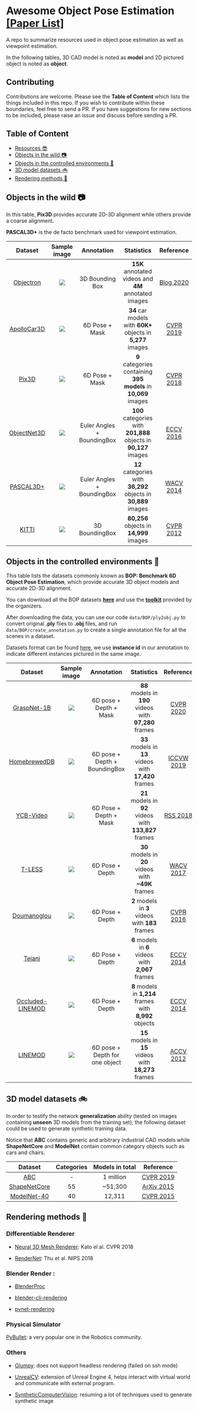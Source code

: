 # Awesome Object Pose Estimation [\[Paper List\]](https://github.com/YoungXIAO13/ObjectPoseEstimationSummary/blob/master/paper.md)
A repo to summarize resources used in object pose estimation as well as viewpoint estimation. 

In the following tables, 3D CAD model is noted as **model** and 2D pictured object is noted as **object**.

## Contributing
Contributions are welcome. 
Please see the **Table of Content** which lists the things included in this repo. 
If you wish to contribute within these boundaries, feel free to send a PR. 
If you have suggestions for new sections to be included, please raise an issue and discuss before sending a PR.


## Table of Content
* [Resources :sunglasses:](https://github.com/YoungXIAO13/ObjectPoseEstimationSummary/blob/master/paper.md)
* [Objects in the wild :camera:](#objects-in-the-wild-camera)
* [Objects in the controlled environments :movie_camera:](#objects-in-the-controlled-environments-movie_camera)
* [3D model datasets :bike:](#3d-model-datasets-bike)
* [Rendering methods :bicyclist:](#rendering-methods-mountain_bicyclist)


## Objects in the wild :camera:
In this table, **Pix3D** provides accurate 2D-3D alignment 
while others provide a coarse alignment.

**PASCAL3D+** is the de facto benchmark used for viewpoint estimation.

| Dataset | Sample image | Annotation | Statistics | Reference |
| :-----: | :-----: | :-----: | :-----: | :-----: |
| [Objectron](https://github.com/google-research-datasets/Objectron/) | ![](https://github.com/google-research-datasets/Objectron/blob/master/docs/images/objectron_samples.gif) | 3D Bounding Box | **15K** annotated videos and **4M** annotated images | [Blog 2020](https://ai.googleblog.com/2020/11/announcing-objectron-dataset.html?m=1) |
| [ApolloCar3D](http://apolloscape.auto/car_instance.html) | ![](https://github.com/YoungXIAO13/6DPoseEstimationDatasets/blob/master/img/ApolloCar3D.png) | 6D Pose + Mask | **34** car models with **60K+** objects in **5,277** images | [CVPR 2019](https://arxiv.org/abs/1811.12222) |
| [Pix3D](http://pix3d.csail.mit.edu/) | ![](https://github.com/YoungXIAO13/6DPoseEstimationDatasets/blob/master/img/Pix3D.png) | 6D Pose + Mask | **9** categories containing **395 models** in **10,069** images | [CVPR 2018](http://pix3d.csail.mit.edu/papers/pix3d_cvpr.pdf) |
| [ObjectNet3D](http://cvgl.stanford.edu/projects/objectnet3d/) | ![](https://github.com/YoungXIAO13/6DPoseEstimationDatasets/blob/master/img/ObjectNet3D.png) | Euler Angles + BoundingBox | **100** categories with **201,888** objects in **90,127** images | [ECCV 2016](http://cvgl.stanford.edu/papers/xiang_eccv16.pdf) |
| [PASCAL3D+](http://cvgl.stanford.edu/projects/pascal3d.html) | ![](https://github.com/YoungXIAO13/6DPoseEstimationDatasets/blob/master/img/Pascal3D.png) | Euler Angles + BoundingBox | **12** categories with **36,292** objects in **30,889** images | [WACV 2014](https://www-cs.stanford.edu/~roozbeh/papers/wacv14.pdf) |
| [KITTI](http://www.cvlibs.net/datasets/kitti/eval_object.php) | ![](https://github.com/YoungXIAO13/6DPoseEstimationDatasets/blob/master/img/KITTI.png) | 3D BoundingBox | **80,256** objects in **14,999** images | [CVPR 2012](http://www.cvlibs.net/publications/Geiger2012CVPR.pdf) |



## Objects in the controlled environments :movie_camera:
This table lists the datasets commonly known as **BOP: Benchmark 6D Object Pose Estimation**, 
which provide accurate 3D object models and accurate 2D-3D alignment.

You can download all the BOP datasets [**here**](https://bop.felk.cvut.cz/datasets/) and
use the [**toolkit**](https://github.com/thodan/bop_toolkit) provided by the organizers.

After downloading the data, 
you can use our code ```data/BOP/ply2obj.py``` to convert original **.ply** files to **.obj** files,
and run ```data/BOP/create_annotation.py``` to create a single annotation file for all the scenes in a dataset.

Datasets format can be found [here](https://github.com/thodan/bop_toolkit/blob/master/docs/bop_datasets_format.md),
we use **instance id** in our annotation to indicate different instances pictured in the same image.

| Dataset | Sample image | Annotation | Statistics | Reference |
| :-----: | :-----: | :-----: | :-----: | :-----: |
| [GraspNet-1B](https://graspnet.net/index.html) | ![](https://graspnet.net/images/datakn.gif) | 6D pose + Depth + Mask| **88** models in **190** videos with **97,280** frames| [CVPR 2020](https://openaccess.thecvf.com/content_CVPR_2020/papers/Fang_GraspNet-1Billion_A_Large-Scale_Benchmark_for_General_Object_Grasping_CVPR_2020_paper.pdf)| 
| [HomebrewedDB](http://campar.in.tum.de/personal/ilic/homebreweddb/index.html) | ![](https://github.com/YoungXIAO13/6DPoseEstimationDatasets/blob/master/img/HomebrewedDB.png) | 6D pose + Depth + BoundingBox| **33** models in **13** videos with **17,420** frames| [ICCVW 2019](https://arxiv.org/abs/1904.03167)| 
| [YCB-Video](https://rse-lab.cs.washington.edu/projects/posecnn/) | ![](https://github.com/YoungXIAO13/6DPoseEstimationDatasets/blob/master/img/YCB-Video.png) | 6D Pose + Depth + Mask | **21** models in **92** videos with **133,827** frames| [RSS 2018](https://arxiv.org/abs/1711.00199) |
| [T-LESS](http://cmp.felk.cvut.cz/t-less/)| ![](https://github.com/YoungXIAO13/6DPoseEstimationDatasets/blob/master/img/T-LESS.png) | 6D Pose + Depth | **30** models in **20** videos with **~49K** frames | [WACV 2017](https://arxiv.org/abs/1701.05498)|
| [Doumanoglou](http://rkouskou.gitlab.io/research/6D_NBV.html)| ![](https://bop.felk.cvut.cz/media/icbin_thumb_gt.jpg)| 6D Pose + Depth | **2** models in **3** videos with **183** frames| [CVPR 2016](https://arxiv.org/abs/1512.07506)|
| [Tejani](http://rkouskou.gitlab.io/research/LCHF.html) | ![](https://bop.felk.cvut.cz/media/icmi_thumb_gt.jpg) | 6D Pose + Depth | **6** models in **6** videos with **2,067** frames | [ECCV 2014](http://rkouskou.gitlab.io/publications/docs/ECCV_2014.pdf)|
| [Occluded-LINEMOD](https://bop.felk.cvut.cz/datasets/) | ![](https://github.com/YoungXIAO13/6DPoseEstimationDatasets/blob/master/img/LINEMOD-O.jpg) | 6D Pose + Depth | **8** models in **1,214** frames with **8,992** objects | [ECCV 2014](http://wwwpub.zih.tu-dresden.de/~cvweb/publications/papers/2014/PoseEstimationECCV2014.pdf) | 
| [LINEMOD](https://bop.felk.cvut.cz/datasets/) | ![](https://github.com/YoungXIAO13/6DPoseEstimationDatasets/blob/master/img/LINEMOD.jpg) | 6D pose + Depth for one object | **15** models in **15** videos with **18,273** frames | [ACCV 2012](http://www.stefan-hinterstoisser.com/papers/hinterstoisser2012accv.pdf) |


## 3D model datasets :bike:
In order to testify the network **generalization** ability 
(tested on images containing **unseen** 3D models from the training set),
the following dataset could be used to generate synthetic training data.

Notice that **ABC** contains generic and arbitrary industrial CAD models 
while **ShapeNetCore** and **ModelNet** contain common category objects such as cars and chairs.   

| Dataset | Categories | Models in total | Reference |
| :-----: | :-----: | :-----: | :-----: |
| [ABC](https://deep-geometry.github.io/abc-dataset/) | - | 1 million | [CVPR 2019](https://arxiv.org/pdf/1812.06216.pdf) |
| [ShapeNetCore](https://www.shapenet.org/download/shapenetcore) | 55 | ~51,300 | [ArXiv 2015](https://arxiv.org/abs/1512.03012) | 
| [ModelNet-40](http://modelnet.cs.princeton.edu/) | 40 | 12,311 | [CVPR 2015](https://3dshapenets.cs.princeton.edu/paper.pdf) |


## Rendering methods :mountain_bicyclist:

### Differentiable Renderer
* [Neural 3D Mesh Renderer](http://hiroharu-kato.com/projects_en/neural_renderer.html): Kato el al. CVPR 2018
 
* [RenderNet](https://github.com/thunguyenphuoc/RenderNet): Thu et al. NIPS 2018

### Blender Render :

* [BlenderProc](https://github.com/DLR-RM/BlenderProc)

* [blender-cli-rendering](https://github.com/yuki-koyama/blender-cli-rendering)

* [pvnet-rendering](https://github.com/zju3dv/pvnet-rendering)

### Physical Simulator

[PyBullet](https://github.com/bulletphysics/bullet3/tree/master/examples/pybullet): 
a very popular one in the Robotics community.


### Others
* [Glumpy](https://github.com/glumpy/glumpy): does not support headless rendering (failed on ssh mode)

* [UnrealCV](https://github.com/unrealcv/unrealcv): extension of Unreal Engine 4, 
helps interact with virtual world and communicate with external program.

* [SyntheticComputerVision](https://github.com/unrealcv/synthetic-computer-vision): 
resuming a lot of techniques used to generate synthetic image 

